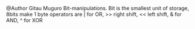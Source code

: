 @Author Gitau Muguro
Bit-manipulations.
Bit is the smallest unit of storage,
8bits make 1 byte
operators are | for OR, >> right shift, << left shift, & for AND, ^ for XOR
